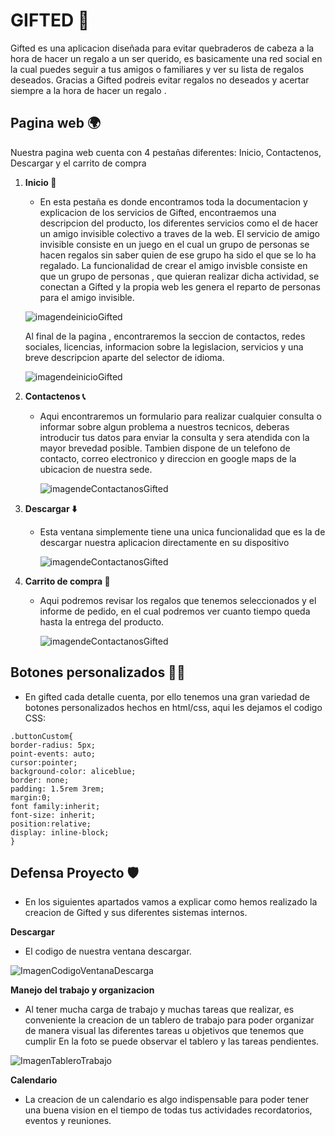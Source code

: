 # GIFTED 🎁
Gifted es una aplicacion diseñada para evitar quebraderos de cabeza a la hora de hacer un regalo a un ser querido, es basicamente una red social 
en la cual puedes seguir a tus amigos o familiares y ver su lista de regalos deseados. Gracias a Gifted podreis evitar regalos no deseados y 
acertar siempre a la hora de hacer un regalo .
## Pagina web 🌍
Nuestra pagina web cuenta con 4 pestañas diferentes: Inicio, Contactenos, Descargar y el carrito de compra
1. **Inicio 🛫**
    * En esta pestaña es donde encontramos toda la documentacion y explicacion de los servicios de Gifted, encontraemos una descripcion
    del producto, los diferentes servicios como el de hacer un amigo invisible colectivo a traves de la web.
    El servicio de amigo invisible consiste en un juego en el cual un grupo de personas se hacen regalos sin saber quien de ese grupo ha sido el
    que se lo ha regalado.
    La funcionalidad de crear el amigo invisble consiste en que un grupo de personas , que quieran realizar dicha actividad, se conectan 
    a Gifted y la propia web les genera el reparto de personas para el amigo invisible.
    
    ![imagendeinicioGifted](https://github.com/IkerFernandez21/gifted/blob/patch-1/Documentacion/GiftedInicio.PNG)
    
    Al final de la pagina , encontraremos la seccion de contactos, redes sociales, licencias, informacion sobre la legislacion, servicios y 
    una breve descripcion aparte del selector de idioma.
    
    ![imagendeinicioGifted](https://github.com/IkerFernandez21/gifted/blob/patch-1/Documentacion/Inicio2Gifted.PNG)
    
    
2. **Contactenos 📞**
    * Aqui encontraremos un formulario para realizar cualquier consulta o informar sobre algun problema a nuestros tecnicos, deberas introducir tus 
      datos para enviar la consulta y sera atendida con la mayor brevedad posible.
      Tambien dispone de un telefono de contacto, correo electronico y direccion en google maps de la ubicacion de nuestra sede.
     
      ![imagendeContactanosGifted]( https://github.com/IkerFernandez21/gifted/blob/patch-1/Documentacion/ContactenosGifted.PNG)
      
      
3. **Descargar ⬇️**
    * Esta ventana simplemente tiene una unica funcionalidad que es la de descargar nuestra aplicacion directamente en su dispositivo
  
       ![imagendeContactanosGifted](https://github.com/IkerFernandez21/gifted/blob/patch-1/Documentacion/DescargaGifted.PNG)
 
4. **Carrito de compra 🛒**
    * Aqui podremos revisar los regalos que tenemos seleccionados y el informe de pedido, en el cual podremos ver cuanto tiempo queda hasta 
      la entrega del producto.
      
      ![imagendeContactanosGifted](https://github.com/IkerFernandez21/gifted/blob/patch-1/Documentacion/CarritoGifted.PNG)
      
      
## Botones personalizados 👨‍💻 

   * En gifted cada detalle cuenta, por ello tenemos una gran variedad de botones personalizados hechos en html/css, aqui les dejamos el codigo CSS:


~~~
.buttonCustom{
border-radius: 5px;
point-events: auto;
cursor:pointer;
background-color: aliceblue;
border: none;
padding: 1.5rem 3rem;
margin:0;
font family:inherit;
font-size: inherit;
position:relative;
display: inline-block;
}
~~~

## Defensa Proyecto 🛡️
* En los siguientes apartados vamos a explicar como hemos realizado la creacion de Gifted y sus diferentes sistemas internos.

**Descargar**
* El codigo de nuestra ventana descargar.

![ImagenCodigoVentanaDescarga](https://github.com/IkerFernandez21/gifted/blob/patch-1/Documentacion/CodigoDescargar.png)

**Manejo del trabajo y organizacion**
* Al tener mucha carga de trabajo y muchas tareas que realizar, es conveniente la creacion de un tablero de trabajo para 
poder organizar de manera visual las diferentes tareas u objetivos que tenemos que cumplir
En la foto se puede observar el tablero y las tareas pendientes.

![ImagenTableroTrabajo](https://github.com/IkerFernandez21/gifted/blob/patch-1/Documentacion/TableroGifted.png)

**Calendario**
* La creacion de un calendario es algo indispensable para poder tener una buena vision en el tiempo de todas tus actividades
  recordatorios, eventos y reuniones.
  


